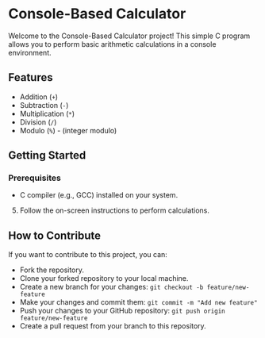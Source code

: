 # Console-Based Calculator

Welcome to the Console-Based Calculator project! This simple C program allows you to perform basic arithmetic calculations in a console environment.

## Features

- Addition (`+`)
- Subtraction (`-`)
- Multiplication (`*`)
- Division (`/`)
- Modulo (`%`) - (integer modulo)

## Getting Started

### Prerequisites

- C compiler (e.g., GCC) installed on your system.



5. Follow the on-screen instructions to perform calculations.

## How to Contribute

If you want to contribute to this project, you can:

- Fork the repository.
- Clone your forked repository to your local machine.
- Create a new branch for your changes: `git checkout -b feature/new-feature`
- Make your changes and commit them: `git commit -m "Add new feature"`
- Push your changes to your GitHub repository: `git push origin feature/new-feature`
- Create a pull request from your branch to this repository.
